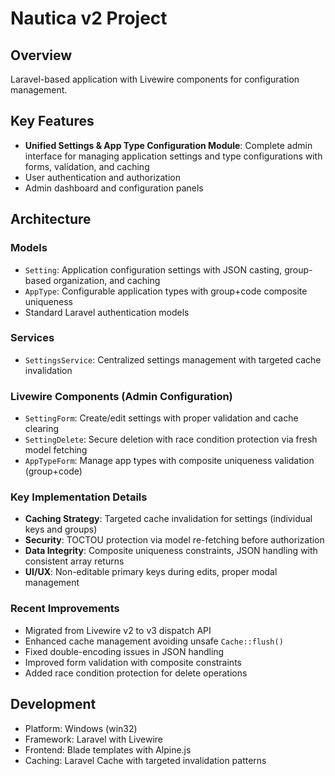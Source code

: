 # Nautica v2 Project

## Overview
Laravel-based application with Livewire components for configuration management.

## Key Features
- **Unified Settings & App Type Configuration Module**: Complete admin interface for managing application settings and type configurations with forms, validation, and caching
- User authentication and authorization
- Admin dashboard and configuration panels

## Architecture

### Models
- `Setting`: Application configuration settings with JSON casting, group-based organization, and caching
- `AppType`: Configurable application types with group+code composite uniqueness
- Standard Laravel authentication models

### Services
- `SettingsService`: Centralized settings management with targeted cache invalidation

### Livewire Components (Admin Configuration)
- `SettingForm`: Create/edit settings with proper validation and cache clearing
- `SettingDelete`: Secure deletion with race condition protection via fresh model fetching
- `AppTypeForm`: Manage app types with composite uniqueness validation (group+code)

### Key Implementation Details
- **Caching Strategy**: Targeted cache invalidation for settings (individual keys and groups)
- **Security**: TOCTOU protection via model re-fetching before authorization
- **Data Integrity**: Composite uniqueness constraints, JSON handling with consistent array returns
- **UI/UX**: Non-editable primary keys during edits, proper modal management

### Recent Improvements
- Migrated from Livewire v2 to v3 dispatch API
- Enhanced cache management avoiding unsafe `Cache::flush()`
- Fixed double-encoding issues in JSON handling
- Improved form validation with composite constraints
- Added race condition protection for delete operations

## Development
- Platform: Windows (win32)
- Framework: Laravel with Livewire
- Frontend: Blade templates with Alpine.js
- Caching: Laravel Cache with targeted invalidation patterns